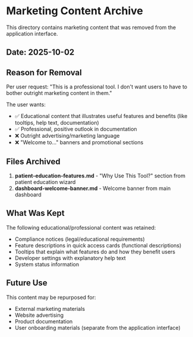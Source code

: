 # Marketing Content Archive

This directory contains marketing content that was removed from the application interface.

## Date: 2025-10-02

## Reason for Removal

Per user request: "This is a professional tool. I don't want users to have to bother outright marketing content in them."

The user wants:
- ✅ Educational content that illustrates useful features and benefits (like tooltips, help text, documentation)
- ✅ Professional, positive outlook in documentation
- ❌ Outright advertising/marketing language
- ❌ "Welcome to..." banners and promotional sections

## Files Archived

1. **patient-education-features.md** - "Why Use This Tool?" section from patient education wizard
2. **dashboard-welcome-banner.md** - Welcome banner from main dashboard

## What Was Kept

The following educational/professional content was retained:
- Compliance notices (legal/educational requirements)
- Feature descriptions in quick access cards (functional descriptions)
- Tooltips that explain what features do and how they benefit users
- Developer settings with explanatory help text
- System status information

## Future Use

This content may be repurposed for:
- External marketing materials
- Website advertising
- Product documentation
- User onboarding materials (separate from the application interface)
